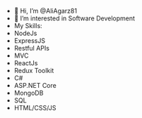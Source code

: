- 👋 Hi, I’m @AliAgarz81
- 👀 I’m interested in Software Development
- My Skills:
- NodeJs
- ExpressJS
- Restful APIs
- MVC
- ReactJs
- Redux Toolkit
- C#
- ASP.NET Core
- MongoDB
- SQL
- HTML/CSS/JS

